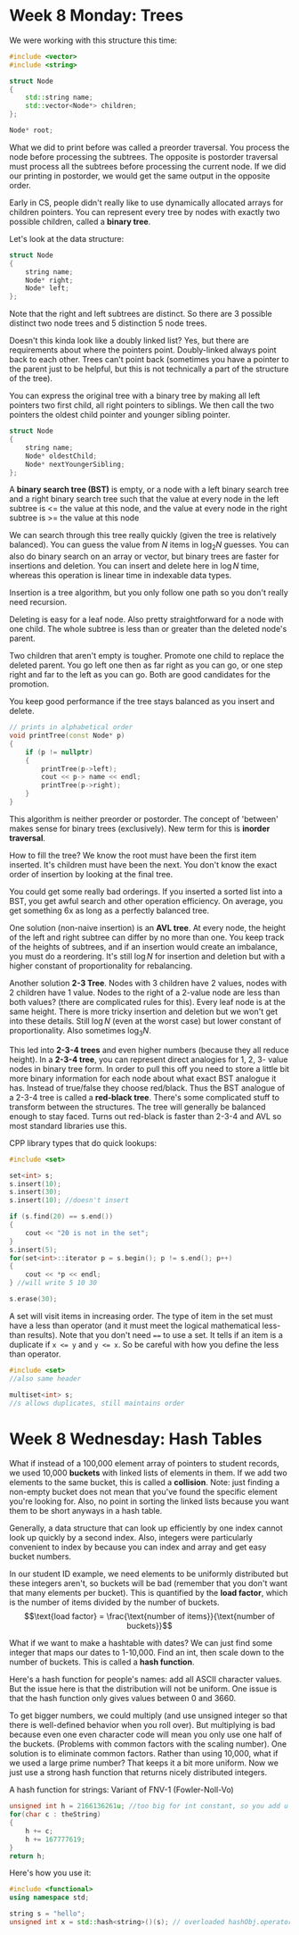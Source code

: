 # Week 8 Monday: Trees

We were working with this structure this time:

```cpp
#include <vector>
#include <string>

struct Node
{
    std::string name;
    std::vector<Node*> children;
};

Node* root;
```

What we did to print before was called a preorder traversal. You process the node before processing the subtrees. The opposite is postorder traversal must process all the subtrees before processing the current node. If we did our printing in postorder, we would get the same output in the opposite order.

Early in CS, people didn't really like to use dynamically allocated arrays for children pointers. You can represent every tree by nodes with exactly two possible children, called a **binary tree**.

Let's look at the data structure:

```cpp
struct Node
{
    string name;
    Node* right;
    Node* left;
};
```

Note that the right and left subtrees are distinct. So there are 3 possible distinct two node trees and 5 distinction 5 node trees.

Doesn't this kinda look like a doubly linked list? Yes, but there are requirements about where the pointers point. Doubly-linked always point back to each other. Trees can't point back (sometimes you have a pointer to the parent just to be helpful, but this is not technically a part of the structure of the tree).

You can express the original tree with a binary tree by making all left pointers two first child, all right pointers to siblings. We then call the two pointers the oldest child pointer and younger sibling pointer.

```cpp
struct Node
{
    string name;
    Node* oldestChild;
    Node* nextYoungerSibling;
};
```

A **binary search tree (BST)** is empty, or a node with a left binary search tree and a right binary search tree such that the value at every node in the left subtree is <= the value at this node, and the value at every node in the right subtree is >= the value at this node

We can search through this tree really quickly (given the tree is relatively balanced). You can guess the value from $N$ items in $\log_2 N$ guesses. You can also do binary search on an array or vector, but binary trees are faster for insertions and deletion. You can insert and delete here in $\log N$ time, whereas this operation is linear time in indexable data types.

Insertion is a tree algorithm, but you only follow one path so you don't really need recursion.

Deleting is easy for a leaf node. Also pretty straightforward for a node with one child. The whole subtree is less than or greater than the deleted node's parent.

Two children that aren't empty is tougher. Promote one child to replace the deleted parent. You go left one then as far right as you can go, or one step right and far to the left as you can go. Both are good candidates for the promotion.

You keep good performance if the tree stays balanced as you insert and delete.

```cpp
// prints in alphabetical order
void printTree(const Node* p)
{
    if (p != nullptr)
    {
        printTree(p->left);
        cout << p-> name << endl;
        printTree(p->right);
    }
}
```

This algorithm is neither preorder or postorder. The concept of 'between' makes sense for binary trees (exclusively). New term for this is **inorder traversal**.

How to fill the tree? We know the root must have been the first item inserted. It's children must have been the next. You don't know the exact order of insertion by looking at the final tree.

You could get some really bad orderings. If you inserted a sorted list into a BST, you get awful search and other operation efficiency. On average, you get something 6x as long as a perfectly balanced tree.

One solution (non-naive insertion) is an **AVL tree**. At every node, the height of the left and right subtree can differ by no more than one. You keep track of the heights of subtrees, and if an insertion would create an imbalance, you must do a reordering. It's still $\log N$ for insertion and deletion but with a higher constant of proportionality for rebalancing.

Another solution **2-3 Tree**. Nodes with 3 children have 2 values, nodes with 2 children have 1 value. Nodes to the right of a 2-value node are less than both values? (there are complicated rules for this). Every leaf node is at the same height. There is more tricky insertion and deletion but we won't get into these details. Still $\log N$ (even at the worst case) but lower constant of proportionality. Also sometimes $\log_3 N$.

This led into **2-3-4 trees** and even higher numbers (because they all reduce height). In a **2-3-4 tree**, you can represent direct analogies for 1, 2, 3- value nodes in binary tree form. In order to pull this off you need to store a little bit more binary information for each node about what exact BST analogue it has. Instead of true/false they choose red/black. Thus the BST analogue of a 2-3-4 tree is called a **red-black tree**. There's some complicated stuff to transform between the structures. The tree will generally be balanced enough to stay faced. Turns out red-black is faster than 2-3-4 and AVL so most standard libraries use this. 

CPP library types that do quick lookups:

```cpp
#include <set>

set<int> s;
s.insert(10);
s.insert(30);
s.insert(10); //doesn't insert

if (s.find(20) == s.end())
{
    cout << "20 is not in the set";
}
s.insert(5);
for(set<int>::iterator p = s.begin(); p != s.end(); p++)
{
    cout << *p << endl;
} //will write 5 10 30

s.erase(30);
```

A set will visit items in increasing order. The type of item in the set must have a less than operator (and it must meet the logical mathematical less-than results). Note that you don't need `==` to use a set. It tells if an item is a duplicate if `x <= y` and `y <= x`. So be careful with how you define the less than operator.

```cpp
#include <set>
//also same header

multiset<int> s;
//s allows duplicates, still maintains order
```

# Week 8 Wednesday: Hash Tables

What if instead of a 100,000 element array of pointers to student records, we used 10,000 **buckets** with linked lists of elements in them. If we add two elements to the same bucket, this is called a **collision**. Note: just finding a non-empty bucket does not mean that you've found the specific element you're looking for. Also, no point in sorting the linked lists because you want them to be short anyways in a hash table. 

Generally, a data structure that can look up efficiently by one index cannot look up quickly by a second index. Also, integers were particularly convenient to index by because you can index and array and get easy bucket numbers.

In our student ID example, we need elements to be uniformly distributed but these integers aren't, so buckets will be bad (remember that you don't want that many elements per bucket). This is quantified by the **load factor**, which is the number of items divided by the number of buckets.
 $$\text{load factor} = \frac{\text{number of items}}{\text{number of buckets}}$$

 What if we want to make a hashtable with dates? We can just find some integer that maps our dates to 1-10,000. Find an int, then scale down to the number of buckets. This is called a **hash function**.

 Here's a hash function for people's names: add all ASCII character values. But the issue here is that the distribution will not be uniform. One issue is that the hash function only gives values between 0 and 3660.

 To get bigger numbers, we could multiply (and use unsigned integer so that there is well-defined behavior when you roll over). But multiplying is bad because even one even character code will mean you only use one half of the buckets. (Problems with common factors with the scaling number). One solution is to eliminate common factors. Rather than using 10,000, what if we used a large prime number? That keeps it a bit more uniform. Now we just use a strong hash function that returns nicely distributed integers.

 A hash function for strings: Variant of FNV-1 (Fowler-Noll-Vo)

 ```cpp
 unsigned int h = 2166136261u; //too big for int constant, so you add u
 for(char c : theString)
 {
     h += c;
     h += 167777619;
 }
 return h;
 ```

 Here's how you use it:

 ```cpp
 #include <functional>
 using namespace std;

 string s = "hello";
 unsigned int x = std::hash<string>()(s); // overloaded hashObj.operator()
 ```